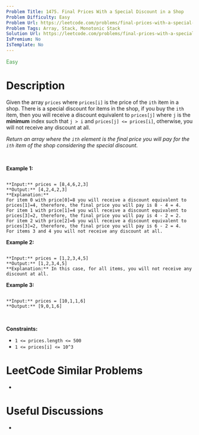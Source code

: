 ```yaml
---
Problem Title: 1475. Final Prices With a Special Discount in a Shop
Problem Difficulty: Easy
Problem Url: https://leetcode.com/problems/final-prices-with-a-special-discount-in-a-shop/
Problem Tags: Array, Stack, Monotonic Stack
Solution Url: https://leetcode.com/problems/final-prices-with-a-special-discount-in-a-shop/solution/
IsPremium: No
IsTemplate: No
---
```


<span style="color: rgb(67, 160, 71);">Easy</span>

# Description

Given the array `prices` where `prices[i]` is the price of the `ith` item in a shop. There is a special discount for items in the shop, if you buy the `ith` item, then you will receive a discount equivalent to `prices[j]` where `j` is the **minimum** index such that `j > i` and `prices[j] <= prices[i]`, otherwise, you will not receive any discount at all.


*Return an array where the `ith` element is the final price you will pay for the `ith` item of the shop considering the special discount.*


 


**Example 1:**



```

**Input:** prices = [8,4,6,2,3]
**Output:** [4,2,4,2,3]
**Explanation:** 
For item 0 with price[0]=8 you will receive a discount equivalent to prices[1]=4, therefore, the final price you will pay is 8 - 4 = 4. 
For item 1 with price[1]=4 you will receive a discount equivalent to prices[3]=2, therefore, the final price you will pay is 4 - 2 = 2. 
For item 2 with price[2]=6 you will receive a discount equivalent to prices[3]=2, therefore, the final price you will pay is 6 - 2 = 4. 
For items 3 and 4 you will not receive any discount at all.

```

**Example 2:**



```

**Input:** prices = [1,2,3,4,5]
**Output:** [1,2,3,4,5]
**Explanation:** In this case, for all items, you will not receive any discount at all.

```

**Example 3:**



```

**Input:** prices = [10,1,1,6]
**Output:** [9,0,1,6]

```

 


**Constraints:**


* `1 <= prices.length <= 500`
* `1 <= prices[i] <= 10^3`




# LeetCode Similar Problems

- []()

# Useful Discussions

- []()
